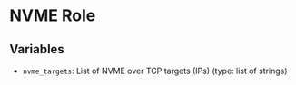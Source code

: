 # NVME Role
## Variables
 - `nvme_targets`: List of NVME over TCP targets (IPs) (type: list of strings)

